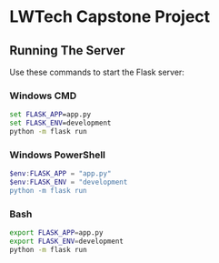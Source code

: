 # LWTech Capstone Project

## Running The Server
Use these commands to start the Flask server:

### Windows CMD
```cmd
set FLASK_APP=app.py
set FLASK_ENV=development
python -m flask run
```

### Windows PowerShell
```powershell
$env:FLASK_APP = "app.py"
$env:FLASK_ENV = "development
python -m flask run
```

### Bash
```bash
export FLASK_APP=app.py
export FLASK_ENV=development
python -m flask run
```

